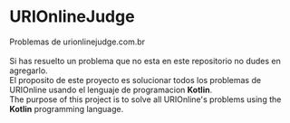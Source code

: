 # URIOnlineJudge
Problemas de urionlinejudge.com.br</br></br>
Si has resuelto un problema que no esta en este repositorio no dudes en agregarlo.</br>
El proposito de este proyecto es solucionar todos los problemas de URIOnline usando el lenguaje de programacion <strong>Kotlin</strong>.</br>
The purpose of this project is to solve all URIOnline's problems using the <strong>Kotlin</strong> programming language.</br>
